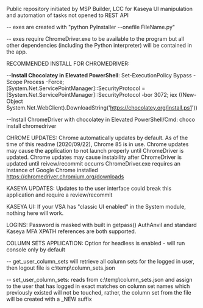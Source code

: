 Public repository initiated by MSP Builder, LCC for Kaseya UI manipulation and automation of tasks not opened to REST API

-- exes are created with "python PyInstaller --onefile FileName.py"

-- exes require ChromeDriver.exe to be available to the program but all other dependencies (including the Python interpreter) will be contained in the app.

RECOMMENDED INSTALL FOR CHROMEDRIVER:

--<b>Install Chocolatey in Elevated PowerShell</b>:
Set-ExecutionPolicy Bypass -Scope Process -Force; [System.Net.ServicePointManager]::SecurityProtocol = [System.Net.ServicePointManager]::SecurityProtocol -bor 3072; iex ((New-Object System.Net.WebClient).DownloadString('https://chocolatey.org/install.ps1'))

--Install ChromeDriver with chocolatey in Elevated PowerShell/Cmd:
choco install chromedriver

CHROME UPDATES: Chrome automatically updates by default. As of the time of this readme (2020/09/22), Chrome 85 is in use. Chrome updates may cause the application to not launch properly until ChromeDriver is updated. Chrome updates may cause instability after ChromeDriver is updated until reivew/recommit occurrs ChromeDriver.exe requires an instance of Google Chrome installed https://chromedriver.chromium.org/downloads

KASEYA UPDATES: Updates to the user interface could break this application and require a review/recommit

KASEYA UI: If your VSA has "classic UI enabled" in the System module, nothing here will work.

LOGINS: Password is masked with built in getpass() AuthAnvil and standard Kaseya MFA XPATH references are both supported.

COLUMN SETS APPLICATION: Option for headless is enabled - will run console only by default 

-- get_user_column_sets will retrieve all column sets for the logged in user, then logout file is c:\temp\column_sets.json

-- set_user_column_sets: reads from c:\temp\column_sets.json and assign to the user that has logged in exact matches on column set names which previously existed will not be touched, rather, the column set from the file will be created with a _NEW suffix

